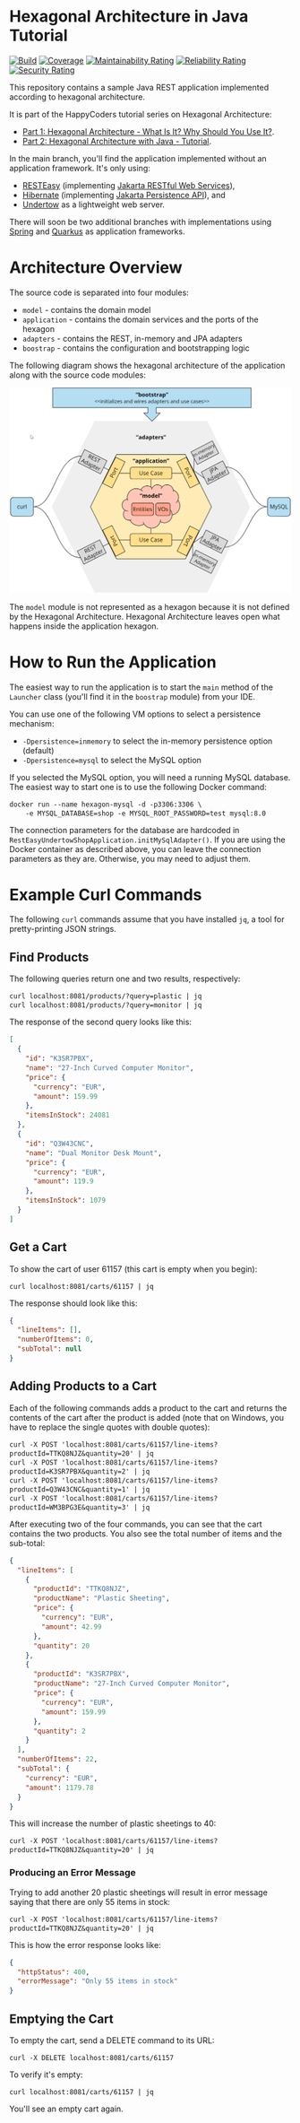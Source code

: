 # Hexagonal Architecture in Java Tutorial

[![Build](https://github.com/SvenWoltmann/hexagonal-architecture-java/actions/workflows/build.yml/badge.svg)](https://github.com/SvenWoltmann/hexagonal-architecture-java/actions/workflows/build.yml)
[![Coverage](https://sonarcloud.io/api/project_badges/measure?project=SvenWoltmann_hexagonal-architecture-java&metric=coverage)](https://sonarcloud.io/dashboard?id=SvenWoltmann_hexagonal-architecture-java)
[![Maintainability Rating](https://sonarcloud.io/api/project_badges/measure?project=SvenWoltmann_hexagonal-architecture-java&metric=sqale_rating)](https://sonarcloud.io/dashboard?id=SvenWoltmann_hexagonal-architecture-java)
[![Reliability Rating](https://sonarcloud.io/api/project_badges/measure?project=SvenWoltmann_hexagonal-architecture-java&metric=reliability_rating)](https://sonarcloud.io/dashboard?id=SvenWoltmann_hexagonal-architecture-java)
[![Security Rating](https://sonarcloud.io/api/project_badges/measure?project=SvenWoltmann_hexagonal-architecture-java&metric=security_rating)](https://sonarcloud.io/dashboard?id=SvenWoltmann_hexagonal-architecture-java)

This repository contains a sample Java REST application implemented according to hexagonal architecture.

It is part of the HappyCoders tutorial series on Hexagonal Architecture:
* [Part 1: Hexagonal Architecture - What Is It? Why Should You Use It?](https://www.happycoders.eu/software-craftsmanship/hexagonal-architecture/).
* [Part 2: Hexagonal Architecture with Java - Tutorial](https://www.happycoders.eu/software-craftsmanship/hexagonal-architecture-java/).

In the main branch, you'll find the application implemented without an application framework. It's only using:
* [RESTEasy](https://resteasy.dev/) (implementing [Jakarta RESTful Web Services](https://jakarta.ee/specifications/restful-ws/)),
* [Hibernate](https://hibernate.org/) (implementing [Jakarta Persistence API](https://jakarta.ee/specifications/persistence/)), and
* [Undertow](https://undertow.io/) as a lightweight web server.

There will soon be two additional branches with implementations using [Spring](https://spring.io/) and [Quarkus](https://quarkus.io/) as application frameworks.

# Architecture Overview

The source code is separated into four modules:
* `model` - contains the domain model
* `application` - contains the domain services and the ports of the hexagon
* `adapters` - contains the REST, in-memory and JPA adapters
* `boostrap` - contains the configuration and bootstrapping logic

The following diagram shows the hexagonal architecture of the application along with the source code modules:

![Hexagonal Architecture Modules](doc/hexagonal-architecture-modules.png)

The `model` module is not represented as a hexagon because it is not defined by the Hexagonal Architecture. Hexagonal Architecture leaves open what happens inside the application hexagon. 

# How to Run the Application

The easiest way to run the application is to start the `main` method of the `Launcher` class (you'll find it in the `boostrap` module) from your IDE.

You can use one of the following VM options to select a persistence mechanism:

* `-Dpersistence=inmemory` to select the in-memory persistence option (default)
* `-Dpersistence=mysql` to select the MySQL option

If you selected the MySQL option, you will need a running MySQL database. The easiest way to start one is to use the following Docker command:

```shell
docker run --name hexagon-mysql -d -p3306:3306 \
    -e MYSQL_DATABASE=shop -e MYSQL_ROOT_PASSWORD=test mysql:8.0
```

The connection parameters for the database are hardcoded in `RestEasyUndertowShopApplication.initMySqlAdapter()`. If you are using the Docker container as described above, you can leave the connection parameters as they are. Otherwise, you may need to adjust them.


# Example Curl Commands

The following `curl` commands assume that you have installed `jq`, a tool for pretty-printing JSON strings.

## Find Products

The following queries return one and two results, respectively:

```shell
curl localhost:8081/products/?query=plastic | jq
curl localhost:8081/products/?query=monitor | jq
```

The response of the second query looks like this:
```json
[
  {
    "id": "K3SR7PBX",
    "name": "27-Inch Curved Computer Monitor",
    "price": {
      "currency": "EUR",
      "amount": 159.99
    },
    "itemsInStock": 24081
  },
  {
    "id": "Q3W43CNC",
    "name": "Dual Monitor Desk Mount",
    "price": {
      "currency": "EUR",
      "amount": 119.9
    },
    "itemsInStock": 1079
  }
]
```

## Get a Cart

To show the cart of user 61157 (this cart is empty when you begin):

```shell
curl localhost:8081/carts/61157 | jq
```

The response should look like this:

```json
{
  "lineItems": [],
  "numberOfItems": 0,
  "subTotal": null
}
```

## Adding Products to a Cart

Each of the following commands adds a product to the cart and returns the contents of the cart after the product is added (note that on Windows, you have to replace the single quotes with double quotes):

```shell
curl -X POST 'localhost:8081/carts/61157/line-items?productId=TTKQ8NJZ&quantity=20' | jq
curl -X POST 'localhost:8081/carts/61157/line-items?productId=K3SR7PBX&quantity=2' | jq
curl -X POST 'localhost:8081/carts/61157/line-items?productId=Q3W43CNC&quantity=1' | jq
curl -X POST 'localhost:8081/carts/61157/line-items?productId=WM3BPG3E&quantity=3' | jq
```

After executing two of the four commands, you can see that the cart contains the two products. You also see the total number of items and the sub-total:

```json
{
  "lineItems": [
    {
      "productId": "TTKQ8NJZ",
      "productName": "Plastic Sheeting",
      "price": {
        "currency": "EUR",
        "amount": 42.99
      },
      "quantity": 20
    },
    {
      "productId": "K3SR7PBX",
      "productName": "27-Inch Curved Computer Monitor",
      "price": {
        "currency": "EUR",
        "amount": 159.99
      },
      "quantity": 2
    }
  ],
  "numberOfItems": 22,
  "subTotal": {
    "currency": "EUR",
    "amount": 1179.78
  }
}
```

This will increase the number of plastic sheetings to 40:
```shell
curl -X POST 'localhost:8081/carts/61157/line-items?productId=TTKQ8NJZ&quantity=20' | jq
```

### Producing an Error Message

Trying to add another 20 plastic sheetings will result in error message saying that there are only 55 items in stock:

```shell
curl -X POST 'localhost:8081/carts/61157/line-items?productId=TTKQ8NJZ&quantity=20' | jq
```

This is how the error response looks like:
```json
{
  "httpStatus": 400,
  "errorMessage": "Only 55 items in stock"
}
```

## Emptying the Cart

To empty the cart, send a DELETE command to its URL:

```shell
curl -X DELETE localhost:8081/carts/61157
```

To verify it's empty:
```shell
curl localhost:8081/carts/61157 | jq
```

You'll see an empty cart again.

